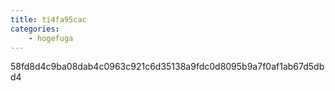 ```yaml
---
title: ti4fa95cac
categories:
    - hogefuga
---
```

58fd8d4c9ba08dab4c0963c921c6d35138a9fdc0d8095b9a7f0af1ab67d5dbd4